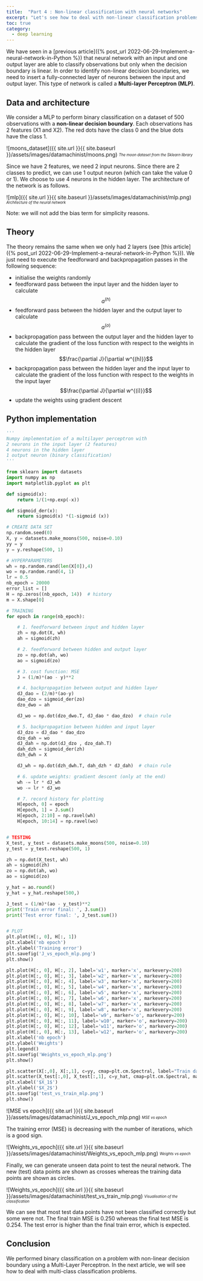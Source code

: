 ```yaml
---
title:  "Part 4 : Non-linear classification with neural networks"
excerpt: "Let's see how to deal with non-linear classification problems with artificial neural networks."
toc: true
category:
  - deep learning
---
```




We have seen in a [previous article]({% post_url 2022-06-29-Implement-a-neural-network-in-Python %}) that neural network with an input and one output layer are able to classify observations but only when the decision boundary is linear. In order to identify non-linear decision boundaries, we need to insert a fully-connected layer of neurons between the input and output layer. This type of network is called a **Multi-layer Perceptron (MLP)**.



## Data and architecture


We consider a MLP to perform binary classification on a dataset of 500 observations with a **non-linear decision boundary**. Each observations has 2 features (X1 and X2). The red dots have the class 0 and the blue dots have the class 1.


![moons_dataset]({{ site.url }}{{ site.baseurl }}/assets/images/datamachinist/moons.png)
<sub><sup>*The moon dataset from the Sklearn library*</sup></sub>

Since we have 2 features, we need 2 input neurons. Since there are 2 classes to predict, we can use 1 output neuron (which can take the value 0 or 1). We choose to use 4 neurons in the hidden layer. The architecture of the network is as follows.


![mlp]({{ site.url }}{{ site.baseurl }}/assets/images/datamachinist/mlp.png)
<sub><sup>*Architecture of the neural network*</sup></sub>

Note: we will not add the bias term for simplicity reasons.

## Theory


The theory remains the same when we only had 2 layers (see [this article]({% post_url 2022-06-29-Implement-a-neural-network-in-Python %})). We just need to execute the feedforward and backpropagation passes in the following sequence:
- initialise the weights randomly
- feedforward pass between the input layer and the hidden layer to calculate  $$a^{(h)}$$
- feedforward pass between the hidden layer and the output layer to calculate $$a^{(o)}$$
- backpropagation pass between the output layer and the hidden layer to calculate the gradient of the loss function with respect to the weights in the hidden layer $$\frac{\partial J}{\partial w^{(h)}}$$
- backpropagation pass between the hidden layer and the input layer to calculate the gradient of the loss function with respect to the weights in the input layer $$\frac{\partial J}{\partial w^{(i)}}$$
- update the weights using gradient descent

## Python implementation

```python
'''
Numpy implementation of a multilayer perceptron with 
2 neurons in the input layer (2 features)
4 neurons in the hidden layer
1 output neuron (binary classification)
'''

from sklearn import datasets  
import numpy as np  
import matplotlib.pyplot as plt

def sigmoid(x):  
    return 1/(1+np.exp(-x))

def sigmoid_der(x):  
    return sigmoid(x) *(1-sigmoid (x))

# CREATE DATA SET
np.random.seed(0)  
X, y = datasets.make_moons(500, noise=0.10)  
yy = y
y = y.reshape(500, 1)

# HYPERPARAMETERS
wh = np.random.rand(len(X[0]),4)  
wo = np.random.rand(4, 1)  
lr = 0.5
nb_epoch = 20000
error_list = []
H = np.zeros((nb_epoch, 14))  # history
m = X.shape[0]

# TRAINING
for epoch in range(nb_epoch):  

    # 1. feedforward between input and hidden layer
    zh = np.dot(X, wh)
    ah = sigmoid(zh)

    # 2. feedforward between hidden and output layer
    zo = np.dot(ah, wo)
    ao = sigmoid(zo)

    # 3. cost function: MSE
    J = (1/m)*(ao - y)**2 

    # 4. backpropagation between output and hidden layer
    dJ_dao = (2/m)*(ao-y) 
    dao_dzo = sigmoid_der(zo) 
    dzo_dwo = ah

    dJ_wo = np.dot(dzo_dwo.T, dJ_dao * dao_dzo)  # chain rule

    # 5. backpropagation between hidden and input layer
    dJ_dzo = dJ_dao * dao_dzo
    dzo_dah = wo
    dJ_dah = np.dot(dJ_dzo , dzo_dah.T)
    dah_dzh = sigmoid_der(zh) 
    dzh_dwh = X

    dJ_wh = np.dot(dzh_dwh.T, dah_dzh * dJ_dah)  # chain rule

    # 6. update weights: gradient descent (only at the end)
    wh -= lr * dJ_wh
    wo -= lr * dJ_wo

    # 7. record history for plotting
    H[epoch, 0] = epoch
    H[epoch, 1] = J.sum()
    H[epoch, 2:10] = np.ravel(wh)
    H[epoch, 10:14] = np.ravel(wo)


# TESTING
X_test, y_test = datasets.make_moons(500, noise=0.10)  
y_test = y_test.reshape(500, 1)

zh = np.dot(X_test, wh)
ah = sigmoid(zh)
zo = np.dot(ah, wo)
ao = sigmoid(zo)

y_hat = ao.round()
y_hat = y_hat.reshape(500,)

J_test = (1/m)*(ao - y_test)**2 
print('Train error final: ', J.sum())
print('Test error final: ', J_test.sum())


# PLOT 
plt.plot(H[:, 0], H[:, 1])
plt.xlabel('nb epoch')
plt.ylabel('Training error')
plt.savefig('J_vs_epoch_mlp.png')
plt.show()

plt.plot(H[:, 0], H[:, 2], label='w1', marker='x', markevery=200)
plt.plot(H[:, 0], H[:, 3], label='w2', marker='x', markevery=200)
plt.plot(H[:, 0], H[:, 4], label='w3', marker='x', markevery=200)
plt.plot(H[:, 0], H[:, 5], label='w4', marker='x', markevery=200)
plt.plot(H[:, 0], H[:, 6], label='w5', marker='x', markevery=200)
plt.plot(H[:, 0], H[:, 7], label='w6', marker='x', markevery=200)
plt.plot(H[:, 0], H[:, 8], label='w7', marker='x', markevery=200)
plt.plot(H[:, 0], H[:, 9], label='w8', marker='x', markevery=200)
plt.plot(H[:, 0], H[:, 10], label='w9', marker='o', markevery=200)
plt.plot(H[:, 0], H[:, 11], label='w10', marker='o', markevery=200)
plt.plot(H[:, 0], H[:, 12], label='w11', marker='o', markevery=200)
plt.plot(H[:, 0], H[:, 13], label='w12', marker='o', markevery=200)
plt.xlabel('nb epoch')
plt.ylabel('Weights')
plt.legend()
plt.savefig('Weights_vs_epoch_mlp.png')
plt.show()

plt.scatter(X[:,0], X[:,1], c=yy, cmap=plt.cm.Spectral, label="Train data")
plt.scatter(X_test[:,0], X_test[:,1], c=y_hat, cmap=plt.cm.Spectral, marker='x', label="Test data")
plt.xlabel('$X_1$')
plt.ylabel('$X_2$')
plt.savefig('test_vs_train_mlp.png')
plt.show()
```

![MSE vs epoch]({{ site.url }}{{ site.baseurl }}/assets/images/datamachinist/J_vs_epoch_mlp.png)
<sub><sup>*MSE vs epoch*</sup></sub>

The training error (MSE) is decreasing with the number of iterations, which is a good sign.

![Weights_vs_epoch]({{ site.url }}{{ site.baseurl }}/assets/images/datamachinist/Weights_vs_epoch_mlp.png)
<sub><sup>*Weights vs epoch*</sup></sub>

Finally, we can generate unseen data point to test the neural network. The new (test) data points are shown as crosses whereas the training data points are shown as circles.

![Weights_vs_epoch]({{ site.url }}{{ site.baseurl }}/assets/images/datamachinist/test_vs_train_mlp.png)
<sub><sup>*Visualisation of the classification*</sup></sub>


We can see that most test data points have not been classified correctly but some were not. The final train MSE is 0.250 whereas the final test MSE is 0.254. The test error is higher than the final train error, which is expected.

## Conclusion

We performed binary classification on a problem with non-linear decision boundary using a Multi-Layer Perceptron. In the next article, we will see how to deal with multi-class classification problems.